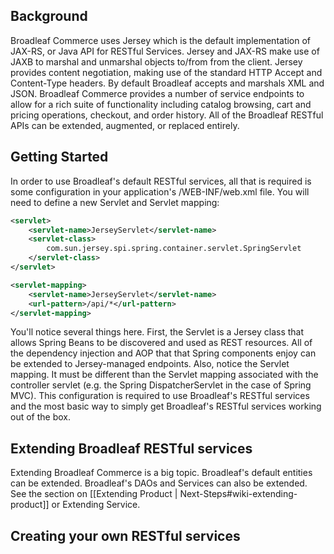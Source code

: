 ## Background ##
Broadleaf Commerce uses Jersey which is the default implementation of JAX-RS, or Java API for RESTful Services. Jersey and JAX-RS make use of JAXB to marshal and unmarshal objects to/from from the client.  Jersey provides content negotiation, making use of the standard HTTP Accept and Content-Type headers.  By default Broadleaf accepts and marshals XML and JSON.  Broadleaf Commerce provides a number of service endpoints to allow for a rich suite of functionality including catalog browsing, cart and pricing operations, checkout, and order history.  All of the Broadleaf RESTful APIs can be extended, augmented, or replaced entirely.

## Getting Started ##
In order to use Broadleaf's default RESTful services, all that is required is some configuration in your application's /WEB-INF/web.xml file.  You will need to define a new Servlet and Servlet mapping:

```xml
<servlet>
    <servlet-name>JerseyServlet</servlet-name>
    <servlet-class>
        com.sun.jersey.spi.spring.container.servlet.SpringServlet
    </servlet-class>
</servlet>

<servlet-mapping>
    <servlet-name>JerseyServlet</servlet-name>
    <url-pattern>/api/*</url-pattern>
</servlet-mapping>
```

You'll notice several things here. First, the Servlet is a Jersey class that allows Spring Beans to be discovered and used as REST resources.  All of the dependency injection and AOP that that Spring components enjoy can be extended to Jersey-managed endpoints. Also, notice the Servlet mapping. It must be different than the Servlet mapping associated with the controller servlet (e.g. the Spring DispatcherServlet in the case of Spring MVC).  This configuration is required to use Broadleaf's RESTful services and the most basic way to simply get Broadleaf's RESTful services working out of the box.

## Extending Broadleaf RESTful services ##
Extending Broadleaf Commerce is a big topic. Broadleaf's default entities can be extended. Broadleaf's DAOs and Services can also be extended.  See the section on [[Extending Product | Next-Steps#wiki-extending-product]] or Extending Service.

## Creating your own RESTful services ##